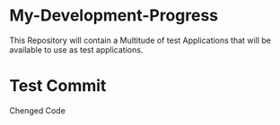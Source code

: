 # My-Development-Progress
This Repository will contain a Multitude of test Applications that will be available to use as test applications.
# Test Commit
Chenged Code

